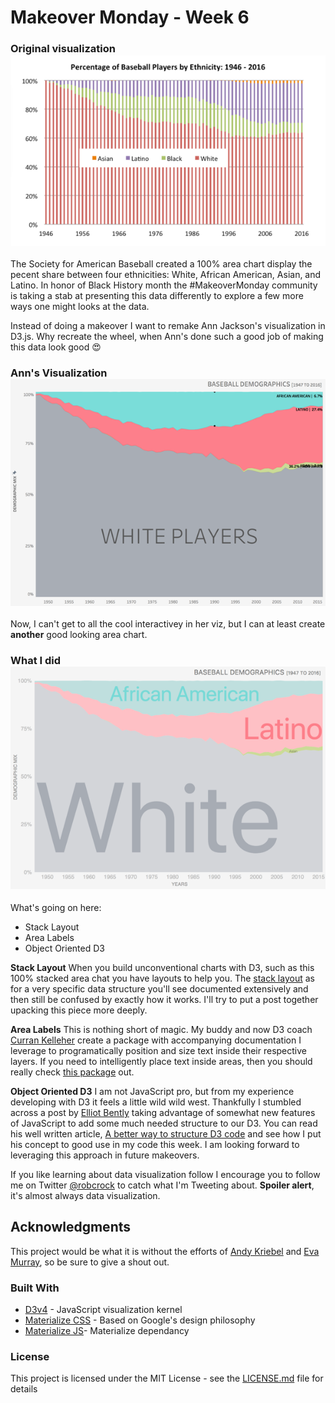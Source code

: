 
# Makeover Monday - Week 6

### Original visualization![Original visualization](https://raw.githubusercontent.com/robcrock/baseball_demographics/master/images/original.png)

The Society for American Baseball created a 100% area chart display the pecent share between four ethnicities: White, African American, Asian, and Latino. In honor of Black History month the #MakeoverMonday community is taking a stab at presenting this data differently to explore a few more ways one might looks at the data.

Instead of doing a makeover I want to remake Ann Jackson's visualization in D3.js. Why recreate the wheel, when Ann's done such a good job of making this data look good 😍

### Ann's Visualization![Ann's Visualization](https://raw.githubusercontent.com/robcrock/baseball_demographics/master/images/ann_remake.png)

Now, I can't get to all the cool interactivey in her viz, but I can at least create **another** good looking area chart.

### What I did![Your visualizaiton](https://raw.githubusercontent.com/robcrock/baseball_demographics/master/images/my_remake.png)
What's going on here:
* Stack Layout
* Area Labels
* Object Oriented D3

**Stack Layout**
When you build unconventional charts with D3, such as this 100% stacked area chat you have layouts to help you. The [stack layout](https://github.com/d3/d3-shape#_stack) as for a very specific data structure you'll see documented extensively and then still be confused by exactly how it works. I'll try to put a post together upacking this piece more deeply.

**Area Labels**
This is nothing short of magic. My buddy and now D3 coach [Curran Kelleher](https://twitter.com/currankelleher) create a package with accompanying documentation I leverage to programatically position and size text inside their respective layers. If you need to intelligently place text inside areas, then you should really check [this package](https://github.com/curran/d3-area-label)  out.

**Object Oriented D3**
I am not JavaScript pro, but from my experience developing with D3 it feels a little wild wild west. Thankfully I stumbled across a post by [Elliot Bently](https://twitter.com/elliot_bentley) taking advantage of somewhat new features of JavaScript to add some much needed structure to our D3. You can read his well written article, [A better way to structure D3 code](http://ejb.github.io/2017/08/09/a-better-way-to-structure-d3-code-es6-version.html) and see how I put his concept to good use in my code this week. I am looking forward to leveraging this approach in future makeovers.

If you like learning about data visualization follow I encourage you to follow me on Twitter [@robcrock](twitter.com/robcrock) to catch what I'm Tweeting about. **Spoiler alert**, it's almost always data visualization.

## Acknowledgments

This project would be what it is without the efforts of [Andy Kriebel](https://twitter.com/VizWizBI) and [Eva Murray](https://twitter.com/TriMyData), so be sure to give a shout out.

### Built With

* [D3v4](https://d3js.org/d3.v4.min.js) - JavaScript visualization kernel
* [Materialize CSS](https://cdnjs.cloudflare.com/ajax/libs/materialize/0.100.2/css/materialize.min.css) - Based on Google's design philosophy
* [Materialize JS](https://cdnjs.cloudflare.com/ajax/libs/materialize/0.100.2/js/materialize.min.js)- Materialize dependancy

### License

This project is licensed under the MIT License - see the [LICENSE.md](LICENSE.md) file for details
